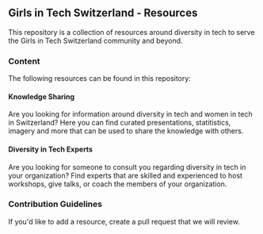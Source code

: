 ## Girls in Tech Switzerland - Resources

This repository is a collection of resources around diversity in tech to serve the Girls in Tech Switzerland community and beyond.

### Content

The following resources can be found in this repository:

#### Knowledge Sharing

Are you looking for information around diversity in tech and women in tech in Switzerland? Here you can find curated presentations, statitistics, imagery and more that can be used to share the knowledge with others.

#### Diversity in Tech Experts

Are you looking for someone to consult you regarding diversity in tech in your organization? Find experts that are skilled and experienced to host workshops, give talks, or coach the members of your organization.

### Contribution Guidelines

If you'd like to add a resource, create a pull request that we will review.
